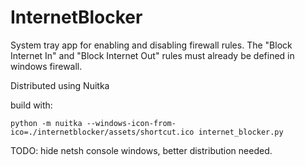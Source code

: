 # InternetBlocker
System tray app for enabling and disabling firewall rules. The "Block Internet In" and "Block Internet Out" rules must already be defined in windows firewall.

Distributed using Nuitka

build with:
```
python -m nuitka --windows-icon-from-ico=./internetblocker/assets/shortcut.ico internet_blocker.py
```

TODO: hide netsh console windows, better distribution needed.